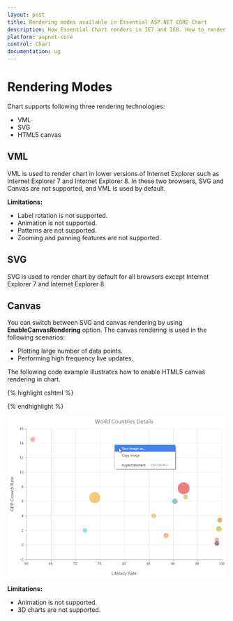 ```yaml
---
layout: post
title: Rendering modes available in Essential ASP.NET CORE Chart
description: How Essential Chart renders in IE7 and IE8. How to render Essential Chart in a HTML5 Canvas.                    
platform: aspnet-core
control: Chart
documentation: ug
---
```


# Rendering Modes

Chart supports following three rendering technologies:

   * VML
   * SVG
   * HTML5 canvas

## VML

VML is used to render chart in lower versions of Internet Explorer such as Internet Explorer 7 and Internet Explorer 8. In these two browsers, SVG and Canvas are not supported, and VML is used by default.

**Limitations:**

* Label rotation is not supported.
* Animation is not supported.
* Patterns are not supported.
* Zooming and panning features are not supported.

## SVG

SVG is used to render chart by default for all browsers except Internet Explorer 7 and Internet Explorer 8.

## Canvas

You can switch between SVG and canvas rendering by using **EnableCanvasRendering** option. The canvas rendering is used in the following scenarios:

* Plotting large number of data points.
* Performing high frequency live updates.
 
The following code example illustrates how to enable HTML5 canvas rendering in chart.

{% highlight cshtml %}

  <ej-chart id="container" enable-canvas-rendering="true">
  </ej-chart>

{% endhighlight %}

![](Rendering-Modes_images/Rendering-Modes_img1.png)


**Limitations:**
  
* Animation is not supported.
* 3D charts are not supported.